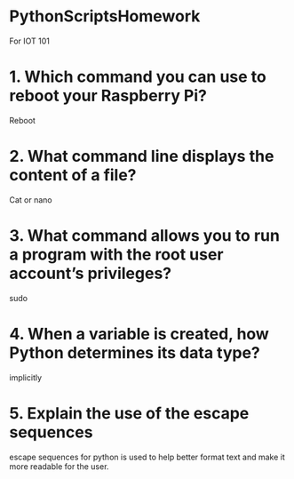 # PythonScriptsHomework
For IOT 101
# 1.	Which command you can use to reboot your Raspberry Pi?
  Reboot
# 2.	What command line displays the content of a file?
  Cat or nano
# 3.	What command allows you to run a program with the root user account’s privileges?
  sudo
# 4.	When a variable is created, how Python determines its data type?
  implicitly 
# 5.	Explain the use of the escape sequences
escape sequences for python is used to help better format text and make it more readable for the user.
